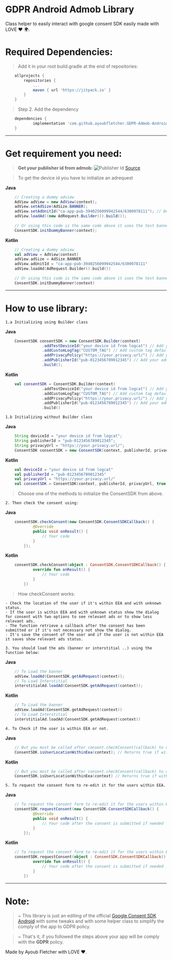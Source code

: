 # GDPR Android Admob Library
Class helper to easily interact with google consent SDK easily made with LOVE :heart: :earth_africa:.

# Required Dependencies:
> Add it in your root build.gradle at the end of repositories:
```gradle
    allprojects {
		repositories {
			...
			maven { url 'https://jitpack.io' }
		}
	}
```
> Step 2. Add the dependency
```gradle
    dependencies {
	        implementation 'com.github.ayoubfletcher.GDPR-Admob-Android:consentsdk:0.1.4'
	}
```
---
# Get requirement you need:
> **Get your publisher id from admob:**
![Publisher Id](http://lh3.googleusercontent.com/jbo5TVXuXU0DEHD3dfyutomLUTtsKTkg9LunCXh8R_DTv7T__91P0e4KLtAt9foPzQ=w895)
[Source](https://support.google.com/admob/answer/2784578?hl=en)

> To get the device id you have to initialize an adrequest

**Java**
```java
    // Creating a dummy adview
    AdView adView = new AdView(context);
    adView.setAdSize(AdSize.BANNER);
    adView.setAdUnitId("ca-app-pub-3940256099942544/6300978111"); // Default test banner id
    adView.loadAd((new AdRequest.Builder()).build());
    
    // Or using this code is the same code above it uses the test banner id provided by admob. 'ca-app-pub-3940256099942544/6300978111'
    ConsentSDK.initDummyBanner(context);
```
**Kotlin**
```kotlin
    // Creating a dummy adview
    val adView = AdView(context)
    adView.adSize = AdSize.BANNER
    adView.adUnitId = "ca-app-pub-3940256099942544/6300978111"
    adView.loadAd(AdRequest.Builder().build())
    
    // Or using this code is the same code above it uses the test banner id provided by admob. 'ca-app-pub-3940256099942544/6300978111'
    ConsentSDK.initDummyBanner(context)
```
---
# How to use library:
`1.a Initializing using Builder class`

**Java**
```java
    ConsentSDK consentSDK = new ConsentSDK.Builder(context)
                .addTestDeviceId("your device id from logcat") // Add your test device id "Remove addTestDeviceId on production!"
                .addCustomLogTag("CUSTOM_TAG") // Add custom tag default: ID_LOG
                .addPrivacyPolicy("https://your.privacy.url/") // Add your privacy policy url
                .addPublisherId("pub-0123456789012345") // Add your admob publisher id
                .build();
```
**Kotlin**
```kotlin
    val consentSDK = ConsentSDK.Builder(context)
                .addTestDeviceId("your device id from logcat") // Add your test device id "Remove addTestDeviceId on production!"
                .addCustomLogTag("CUSTOM_TAG") // Add custom tag default: ID_LOG
                .addPrivacyPolicy("https://your.privacy.url/") // Add your privacy policy url
                .addPublisherId("pub-0123456789012345") // Add your admob publisher id
                .build()
```
`1.b Initializing without Builder class`

**Java**
```java
    String deviceId = "your device id from logcat";
    String publisherId = "pub-0123456789012345";
    String privacyUrl = "https://your.privacy.url/";
    ConsentSDK consentSDK = new ConsentSDK(context, publisherId, privacyUrl, true);
```
**Kotlin**
```kotlin
    val deviceId = "your device id from logcat"
    val publisherId = "pub-0123456789012345"
    val privacyUrl = "https://your.privacy.url/"
    val consentSDK = ConsentSDK(context, publisherId, privacyUrl, true)
```
> Choose one of the methods to initialize the ConsentSDK from above.

`2. Then check the consent using:`

**Java**
```java
    consentSDK.checkConsent(new ConsentSDK.ConsentSDKCallback() {
            @Override
            public void onResult() {
                // Your code
            }
        });
```
**Kotlin**
```kotlin
    consentSDK.checkConsent(object : ConsentSDK.ConsentSDKCallback() {
            override fun onResult() {
                // Your code
            }
        })
```
> How checkConsent works:
```
- Check the location of the user if it's within EEA and with unknown status.
- If the user is within EEA and with unknown status show the dialog for consent with two options to see relevant ads or to show less relevant ads.
- The function retrieve a callback after the consent has been submitted or if it's not necessary not show the dialog.
- It's save the consent of the user and if the user is not within EEA it saves show relevant ads status.
```

`3. You should load the ads (banner or interstitial ..) using the function below:`

**Java**
```java
    // To Load the banner
    adView.loadAd(ConsentSDK.getAdRequest(context));
    // To Load Interstitial
    interstitialAd.loadAd(ConsentSDK.getAdRequest(context));
```
**Kotlin**
```kotlin
    // To Load the banner
    adView.loadAd(ConsentSDK.getAdRequest(context))
    // To Load Interstitial
    interstitialAd.loadAd(ConsentSDK.getAdRequest(context))
```
`4. To Check if the user is within EEA or not.`

**Java**
```java
    // But you must be called after consent.checkConsent(callback) to update the status
    ConsentSDK.isUserLocationWithinEea(context); // Returns true if within false if not.
```
**Kotlin**
```kotlin
    // But you must be called after consent.checkConsent(callback) to update the status
    ConsentSDK.isUserLocationWithinEea(context) // Returns true if within false if not.
```
`5. To request the consent form to re-edit it for the users within EEA.`

**Java**
```java
    // To request the consent form to re-edit it for the users within EEA
    consentSDK.requestConsent(new ConsentSDK.ConsentSDKCallback() {
            @Override
            public void onResult() {
                // Your code after the consent is submitted if needed
            }
        });
```
**Kotlin**
```kotlin
    // To request the consent form to re-edit it for the users within EEA
    consentSDK.requestConsent(object : ConsentSDK.ConsentSDKCallback() {
            override fun onResult() {
                // Your code after the consent is submitted if needed
            }
        })
```
---
# Note:
> ~ This library is just an editing of the official [Google Consent SDK Android](https://github.com/googleads/googleads-consent-sdk-android) with some tweaks and with some helper class to simplify the comply of the app to GDPR policy.

> ~ That's it, if you followed the steps above your app will be comply with the **GDPR** policy.

Made by Ayoub Fletcher with LOVE :heart:.